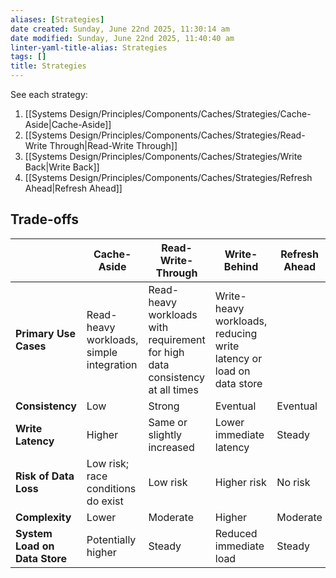 ```yaml
---
aliases: [Strategies]
date created: Sunday, June 22nd 2025, 11:30:14 am
date modified: Sunday, June 22nd 2025, 11:40:40 am
linter-yaml-title-alias: Strategies
tags: []
title: Strategies
---
```


See each strategy:

1. [[Systems Design/Principles/Components/Caches/Strategies/Cache-Aside|Cache-Aside]]
2. [[Systems Design/Principles/Components/Caches/Strategies/Read-Write Through|Read-Write Through]]
3. [[Systems Design/Principles/Components/Caches/Strategies/Write Back|Write Back]]
4. [[Systems Design/Principles/Components/Caches/Strategies/Refresh Ahead|Refresh Ahead]]

## Trade-offs

|                               | **Cache-Aside**                          | **Read-Write-Through**                                                       | **Write-Behind**                                                     | **Refresh Ahead** |
| ----------------------------- | ---------------------------------------- | ---------------------------------------------------------------------------- | -------------------------------------------------------------------- | ----------------- |
| **Primary Use Cases**         | Read-heavy workloads, simple integration | Read-heavy workloads with requirement for high data consistency at all times | Write-heavy workloads, reducing write latency or load on  data store |                   |
| **Consistency**               | Low                                      | Strong                                                                       | Eventual                                                             | Eventual          |
| **Write Latency**             | Higher                                   | Same or slightly increased                                                   | Lower immediate latency                                              | Steady            |
| **Risk of Data Loss**         | Low risk; race conditions do exist       | Low risk                                                                     | Higher risk                                                          | No risk           |
| **Complexity**                | Lower                                    | Moderate                                                                     | Higher                                                               | Moderate          |
| **System Load on Data Store** | Potentially higher                       | Steady                                                                       | Reduced immediate load                                               | Steady            |
